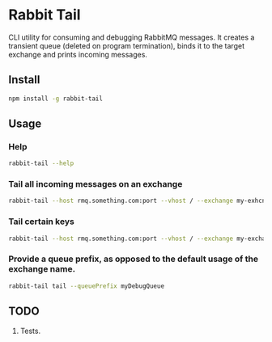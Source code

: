 # Rabbit Tail

CLI utility for consuming and debugging RabbitMQ messages. It creates a transient queue (deleted on program termination), binds it to the target exchange and prints incoming messages.

## Install

```sh
npm install -g rabbit-tail
```

## Usage

### Help
```sh
rabbit-tail --help
```


### Tail all incoming messages on an exchange
```sh
rabbit-tail --host rmq.something.com:port --vhost / --exchange my-exhcnage
```
### Tail certain keys
```sh
rabbit-tail --host rmq.something.com:port --vhost / --exchange my-exchange --routingKeys key1,key2,...,keyN
```

### Provide a queue prefix, as opposed to the default usage of the exchange name.
```sh
rabbit-tail tail --queuePrefix myDebugQueue
```

## TODO

1. Tests.